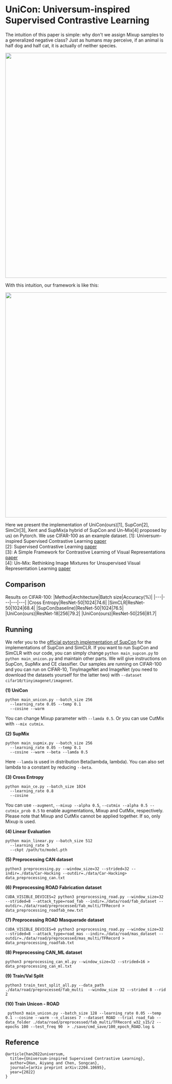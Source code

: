 # UniCon: Universum-inspired Supervised Contrastive Learning

The intuition of this paper is simple: why don't we assign Mixup samples to a generalized negative class? Just as humans
may perceive, if an animal is half dog and half cat, it is actually of neither species.
<p align="center">
  <img src="pic/intuition.png" width="700">
</p>
With this intuition, our framework is like this:
<p align="center">
  <img src="pic/framework.png" width="700">
</p>


Here we present the implementation of UniCon(ours)[1], SupCon[2], SimClr[3], Xent and SupMix(a hybrid of SupCon and
Un-Mix[4] proposed by us) on Pytorch. We use CIFAR-100 as an example dataset.
[1]: Universum-inspired Supervised Contrastive Learning [paper](https://arxiv.org/abs/2204.10695)  
[2]: Supervised Contrastive Learning [paper](https://arxiv.org/abs/2004.11362)  
[3]: A Simple Framework for Contrastive Learning of Visual Representations [paper](https://arxiv.org/abs/2002.05709)  
[4]: Un-Mix: Rethinking Image Mixtures for Unsupervised Visual Representation
Learning [paper](https://arxiv.org/abs/2003.05438)


## Comparison

Results on CIFAR-100:
|Method|Architecture|Batch size|Accuracy(%)|
|---|---|---|---|
|Cross Entropy|ResNet-50|1024|74.6|
|SimCLR|ResNet-50|1024|68.4|
|SupCon(baseline)|ResNet-50|1024|76.5|
|UniCon(ours)|ResNet-18|256|79.2|
|UniCon(ours)|ResNet-50|256|81.7|


## Running

We refer you to the [official pytorch implementation of SupCon](https://github.com/HobbitLong/SupContrast) for 
the implementations of SupCon and SimCLR. If you want to run SupCon and SimCLR with our code, you can simply change 
`python main_supcon.py` to `python main_unicon.py` and maintain other parts. We will give instructions on SupCon, 
SupMix and CE classifier. Our samples are running on CIFAR-100 and you can run on CIFAR-10, TinyImageNet and ImageNet
(you need to download the datasets yourself for the latter two) with `--dataset cifar10/tinyimagenet/imagenet`.  

**(1) UniCon**

```
python main_unicon.py --batch_size 256
  --learning_rate 0.05 --temp 0.1
  --cosine --warm
```

You can change Mixup parameter with `--lamda 0.5`. Or you can use CutMix with `--mix cutmix`.    

**(2) SupMix**  
```
python main_supmix.py --batch_size 256
  --learning_rate 0.05 --temp 0.1
  --cosine --warm --beta --lamda 0.5
```
Here `--lamda` is used in distribution Beta(lambda, lambda). You can also set lambda to a constant by reducing
`--beta`.  

**(3) Cross Entropy**

```
python main_ce.py --batch_size 1024
  --learning_rate 0.8
  --cosine
```
You can use `--augment`, `--mixup --alpha 0.5`, `--cutmix --alpha 0.5 --cutmix_prob 0.5` to enable augmentations, 
Mixup and CutMix, respectively. Please note that Mixup and CutMix cannot be applied together. If so, only Mixup is 
used.  

**(4) Linear Evaluation**

```
python main_linear.py --batch_size 512
  --learning_rate 5
  --ckpt /path/to/model.pth
```

**(5) Preprocessing CAN dataset**
```
python3 preprocessing.py --window_size=32 --strided=32 --indir=./data/Car-Hacking --outdir=./data/Car-Hacking> data_preprocessing_can.txt
```

**(6) Preprocessing ROAD Fabrication dataset**

```
CUDA_VISIBLE_DEVICES=2 python3 preprocessing_road.py --window_size=32 --strided=8 --attack_type=road_fab --indir=./data/road/fab_dataset --outdir=./data/road/preprocessed/fab_multi/TFRecord > data_preprocessing_roadfab_new.txt
```

**(7) Preprocessing ROAD Masquerade dataset**

```
CUDA_VISIBLE_DEVICES=0 python3 preprocessing_road.py --window_size=32 --strided=8 --attack_type=road_mas --indir=./data/road/mas_dataset --outdir=./data/road/preprocessed/mas_multi/TFRecord > data_preprocessing_roadfab.txt
```


**(8) Preprocessing CAN_ML dataset**
```
python3 preprocessing_can_ml.py --window_size=32 --strided=16 > data_preprocessing_can_ml.txt
```

**(9) Train/Val Split**

```
python3 train_test_split_all.py --data_path ./data/road/preprocessed/fab_multi  --window_size 32 --strided 8 --rid 2
```

**(10) Train Unicon - ROAD**

```
 python3 main_unicon.py --batch_size 128 --learning_rate 0.05 --temp 0.1 --cosine --warm --n_classes 7 --dataset ROAD --trial road_fab --data_folder ./data/road/preprocessed/fab_multi/TFRecord_w32_s15/2 --epochs 100 --test_freq 90  > ./save/cmd_save/100_epoch_ROAD.log &
```

## Reference

```
@article{han2022universum,
  title={Universum-inspired Supervised Contrastive Learning},
  author={Han, Aiyang and Chen, Songcan},
  journal={arXiv preprint arXiv:2204.10695},
  year={2022}
}
```
